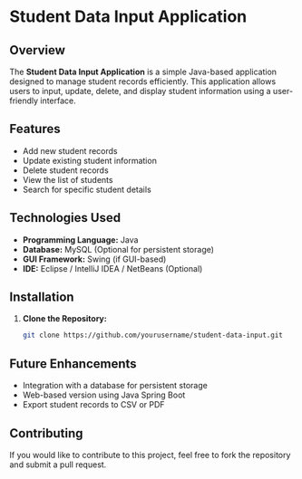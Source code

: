 # Student Data Input Application

## Overview

The **Student Data Input Application** is a simple Java-based application designed to manage student records efficiently. This application allows users to input, update, delete, and display student information using a user-friendly interface.

## Features

- Add new student records
- Update existing student information
- Delete student records
- View the list of students
- Search for specific student details

## Technologies Used

- **Programming Language:** Java
- **Database:** MySQL (Optional for persistent storage)
- **GUI Framework:** Swing (if GUI-based)
- **IDE:** Eclipse / IntelliJ IDEA / NetBeans (Optional)

## Installation

1. **Clone the Repository:**
   ```sh
   git clone https://github.com/yourusername/student-data-input.git
   ```

## Future Enhancements

- Integration with a database for persistent storage
- Web-based version using Java Spring Boot
- Export student records to CSV or PDF

## Contributing

If you would like to contribute to this project, feel free to fork the repository and submit a pull request.



